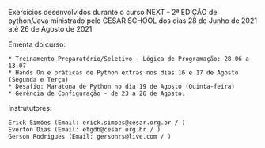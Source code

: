 Exercícios desenvolvidos durante o curso NEXT - 2ª EDIÇÃO de python/Java 
ministrado pelo CESAR SCHOOL dos dias 28 de Junho de 2021 até 26 de Agosto de 2021

Ementa do curso:

    * Treinamento Preparatório/Seletivo - Lógica de Programação: 28.06 a 13.07
    * Hands On e práticas de Python extras nos dias 16 e 17 de Agosto (Segunda e Terça)
    * Desafio: Maratona de Python no dia 19 de Agosto (Quinta-feira) 
    * Gerência de Configuração - de 23 a 26 de Agosto.


Instrututores:

    Erick Simões (Email: erick.simoes@cesar.org.br / )
    Everton Dias (Email: etgdb@cesar.org.br / )
    Gerson Rodrigues (Email: gersonrs@live.com / )
   
